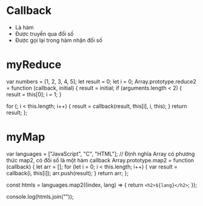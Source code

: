 # Callback

- Là hàm
- Được truyền qua đối số
- Được gọi lại trong hàm nhận đối số

# myReduce

var numbers = [1, 2, 3, 4, 5];
let result = 0;
let i = 0;
Array.prototype.reduce2 = function (callback, initial) {
result = initial;
if (arguments.length < 2) {
result = this[0];
i = 1;
}

for (; i < this.length; i++) {
result = callback(result, this[i], i, this);
}
return result;
};

# myMap
var languages = ["JavaScript", "C", "HTML"];
// Định nghĩa Array có phương thức map2, có đối số là một hàm callback
Array.prototype.map2 = function (callback) {
  let arr = [];
  for (let i = 0; i < this.length; i++) {
    var result = callback(i, this[i]);
    arr.push(result);
  }
  return arr;
};

const htmls = languages.map2((index, lang) => {
  return `<h2>${lang}</h2>`;
});

console.log(htmls.join(""));
